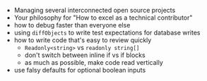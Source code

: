 -   Managing several interconnected open source projects
-   Your philosophy for "How to excel as a technical contributor"
-   how to debug faster than everyone else
-   using `diffObjects` to write test expectations for database writes
-   how to write code that's easy to review quickly
    -   `Readonly<string>` vs `readonly string[]`
    -   don't switch between inline if vs if blocks
    -   as much as possible, make code read vertically
-   use falsy defaults for optional boolean inputs
